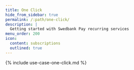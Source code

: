 ```yaml
---
title: One Click
hide_from_sidebar: true
permalink: /:path/one-click/
description: |
  Getting started with Swedbank Pay recurring services
menu_order: 200
icon:
  content: subscriptions
  outlined: true
---
```


{% include use-case-one-click.md %}
